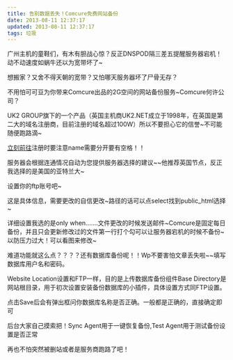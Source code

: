 ```yaml
---
title: 告别数据丢失！Comcure免费网站备份
date: 2013-08-11 12:37:17
updated: 2013-08-11 12:37:17
tags: 垃圾
---
```

广州主机的童鞋们，有木有胆战心惊？反正DNSPOD隔三差五提醒服务器宕机！动不动速度如蜗牛还以为宽带坏了~

想搬家？又舍不得天朝的宽带？又怕哪天服务器坏了尸骨无存？

不用怕可可豆为你带来Comcure出品的2G空间的网站备份服务~Comcure何许公司？

UK2 GROUP旗下的一个产品（英国主机商UK2.NET成立于1998年，在英国是第二大的域名注册商，目前注册的域名超过100W）所以不要担心它的信誉~不可能随便跑路滴~
<!-- more --> 
[立刻前往](comcure.com)注册时要注意name需要分开要有空格！！

服务器会根据连通情况自动为您提供服务器选择的建议~~他推荐英国节点，反正我选择的是美国的亚特兰大~

设置你的ftp账号吧~

这是具体信息，需要更改的自信更改~路径的话可以点select找到public_html选择~

详细设置我选的是only when.......文件更改的时候发送邮件~Comcure是固定每日备份，并且只会更新修改过的文件第一行打个勾可以让服务器宕机的时候不备份~以防压力过大！可以看图来修改~

难道功能就这么点？？？？还有数据库备份呢！！Wp不要害怕文章丢失啦~~填写数据库用户名和密码。

Website Location设置和FTP一样，目的是上传数据库备份组件Base Directory是网站根目录，用于初次设置安装备份数据库的小插件，具体设置方式同FTP设置。

点击Save后会有弹出框问你数据库名称是否正确。一般都是正确的，直接确定即可

后台大家自己摸索把！Sync Agent用于一键恢复备份,Test Agent用于测试备份设置是否正常

再也不怕突然被删站或者是服务商跑路了吧！